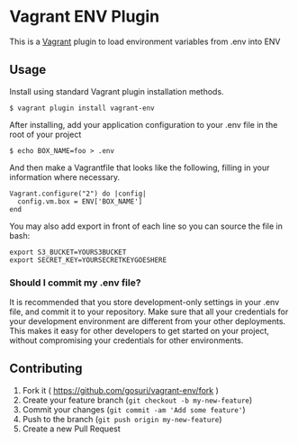 # Vagrant ENV Plugin

This is a [Vagrant](http://www.vagrantup.com) plugin to load environment variables from .env into ENV 

## Usage

Install using standard Vagrant plugin installation methods. 

```
$ vagrant plugin install vagrant-env
```

After installing, add your application configuration to your .env file in the root of your project

```
$ echo BOX_NAME=foo > .env
```

And then make a Vagrantfile that looks like the following, filling in your information where necessary.

```
Vagrant.configure("2") do |config|
  config.vm.box = ENV['BOX_NAME']
end
```

You may also add export in front of each line so you can source the file in bash:

```
export S3_BUCKET=YOURS3BUCKET
export SECRET_KEY=YOURSECRETKEYGOESHERE
```

### Should I commit my .env file?

It is recommended that you store development-only settings in your .env file, and commit it to your repository. Make sure that all your credentials for your development environment are different from your other deployments. This makes it easy for other developers to get started on your project, without compromising your credentials for other environments.

## Contributing

1. Fork it ( https://github.com/gosuri/vagrant-env/fork )
2. Create your feature branch (`git checkout -b my-new-feature`)
3. Commit your changes (`git commit -am 'Add some feature'`)
4. Push to the branch (`git push origin my-new-feature`)
5. Create a new Pull Request
